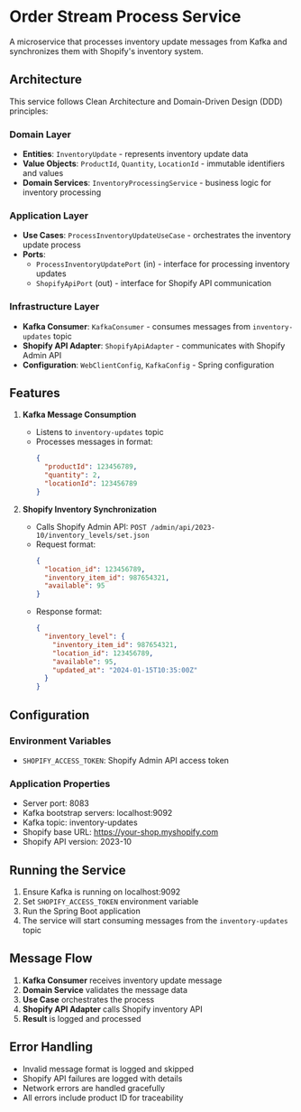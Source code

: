# Order Stream Process Service

A microservice that processes inventory update messages from Kafka and synchronizes them with Shopify's inventory system.

## Architecture

This service follows Clean Architecture and Domain-Driven Design (DDD) principles:

### Domain Layer
- **Entities**: `InventoryUpdate` - represents inventory update data
- **Value Objects**: `ProductId`, `Quantity`, `LocationId` - immutable identifiers and values
- **Domain Services**: `InventoryProcessingService` - business logic for inventory processing

### Application Layer
- **Use Cases**: `ProcessInventoryUpdateUseCase` - orchestrates the inventory update process
- **Ports**: 
  - `ProcessInventoryUpdatePort` (in) - interface for processing inventory updates
  - `ShopifyApiPort` (out) - interface for Shopify API communication

### Infrastructure Layer
- **Kafka Consumer**: `KafkaConsumer` - consumes messages from `inventory-updates` topic
- **Shopify API Adapter**: `ShopifyApiAdapter` - communicates with Shopify Admin API
- **Configuration**: `WebClientConfig`, `KafkaConfig` - Spring configuration

## Features

1. **Kafka Message Consumption**
   - Listens to `inventory-updates` topic
   - Processes messages in format:
     ```json
     {
       "productId": 123456789,
       "quantity": 2,
       "locationId": 123456789
     }
     ```

2. **Shopify Inventory Synchronization**
   - Calls Shopify Admin API: `POST /admin/api/2023-10/inventory_levels/set.json`
   - Request format:
     ```json
     {
       "location_id": 123456789,
       "inventory_item_id": 987654321,
       "available": 95
     }
     ```
   - Response format:
     ```json
     {
       "inventory_level": {
         "inventory_item_id": 987654321,
         "location_id": 123456789,
         "available": 95,
         "updated_at": "2024-01-15T10:35:00Z"
       }
     }
     ```

## Configuration

### Environment Variables
- `SHOPIFY_ACCESS_TOKEN`: Shopify Admin API access token

### Application Properties
- Server port: 8083
- Kafka bootstrap servers: localhost:9092
- Kafka topic: inventory-updates
- Shopify base URL: https://your-shop.myshopify.com
- Shopify API version: 2023-10

## Running the Service

1. Ensure Kafka is running on localhost:9092
2. Set `SHOPIFY_ACCESS_TOKEN` environment variable
3. Run the Spring Boot application
4. The service will start consuming messages from the `inventory-updates` topic

## Message Flow

1. **Kafka Consumer** receives inventory update message
2. **Domain Service** validates the message data
3. **Use Case** orchestrates the process
4. **Shopify API Adapter** calls Shopify inventory API
5. **Result** is logged and processed

## Error Handling

- Invalid message format is logged and skipped
- Shopify API failures are logged with details
- Network errors are handled gracefully
- All errors include product ID for traceability 